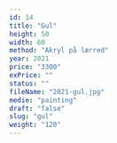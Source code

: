 ```yaml
---
id: 14
title: "Gul"
height: 50
width: 60
method: "Akryl på lærred"
year: 2021
price: "3300"
exPrice: ""
status: ""
fileName: "2021-gul.jpg"
medie: "painting"
draft: "false"
slug: "gul"
weight: "120"
---
```

